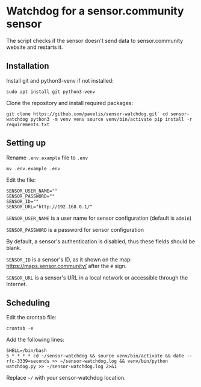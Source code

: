 # Watchdog for a sensor.community sensor

The script checks if the sensor doesn't send data to sensor.community website and restarts it.


## Installation

Install git and python3-venv if not installed:

`sudo apt install git python3-venv`


Clone the repository and install required packages:

``git clone https://github.com/pavelis/sensor-watchdog.git`
cd sensor-watchdog
python3 -m venv venv
source venv/bin/activate
pip install -r requirements.txt``


## Setting up

Rename `.env.example` file to `.env`

`mv .env.example .env`

Edit the file:

```
SENSOR_USER_NAME=""
SENSOR_PASSWORD=""
SENSOR_ID=""
SENSOR_URL="http://192.168.0.1/"
```

`SENSOR_USER_NAME` is a user name for sensor configuration (default is `admin`)

`SENSOR_PASSWORD` is a password for sensor configuration

By default, a sensor's authentication is disabled, thus these fields should be blank.

`SENSOR_ID` is a sensor's ID, as it shown on the map: https://maps.sensor.community/ after the `#` sign.

`SENSOR_URL` is a sensor's URL in a local network or accessible through the Internet.


## Scheduling

Edit the crontab file:

`crontab -e`

Add the following lines:

```
SHELL=/bin/bash
5 * * * * cd ~/sensor-watchdog && source venv/bin/activate && date --rfc-3339=seconds >> ~/sensor-watchdog.log && venv/bin/python watchdog.py >> ~/sensor-watchdog.log 2>&1
```

Replace `~/` with your sensor-watchdog location.
